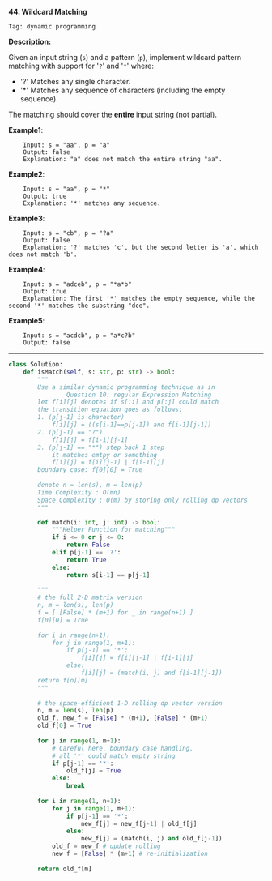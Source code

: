 **44. Wildcard Matching**

```Tag: dynamic programming```

**Description:**

Given an input string (```s```) and a pattern (```p```), implement wildcard pattern matching with support for '```?```' and '```*```' where:

+ '?' Matches any single character.
+ '*' Matches any sequence of characters (including the empty sequence).

The matching should cover the **entire** input string (not partial).

**Example1**:

        Input: s = "aa", p = "a"
        Output: false
        Explanation: "a" does not match the entire string "aa".
        
**Example2**:

        Input: s = "aa", p = "*"
        Output: true
        Explanation: '*' matches any sequence.
        
**Example3**:

        Input: s = "cb", p = "?a"
        Output: false
        Explanation: '?' matches 'c', but the second letter is 'a', which does not match 'b'.

**Example4**:

        Input: s = "adceb", p = "*a*b"
        Output: true
        Explanation: The first '*' matches the empty sequence, while the second '*' matches the substring "dce".

**Example5**:

        Input: s = "acdcb", p = "a*c?b"
        Output: false

-----------

```python
class Solution:
    def isMatch(self, s: str, p: str) -> bool:
        """
        Use a similar dynamic programming technique as in 
                Question 10: regular Expression Matching
        let f[i][j] denotes if s[:i] and p[:j] could match
        the transition equation goes as follows:
        1. (p[j-1] is character)
            f[i][j] = ((s[i-1]==p[j-1]) and f[i-1][j-1])
        2. (p[j-1] == "?")
            f[i][j] = f[i-1][j-1]
        3. (p[j-1] == "*") step back 1 step
            it matches emtpy or something
            f[i][j] = f[i][j-1] | f[i-1][j]
        boundary case: f[0][0] = True
        
        denote n = len(s), m = len(p)
        Time Complexity : O(mn)
        Space Complexity : O(m) by storing only rolling dp vectors
        """

        def match(i: int, j: int) -> bool:
            """Helper Function for matching"""
            if i <= 0 or j <= 0:
                return False
            elif p[j-1] == '?':
                return True
            else:
                return s[i-1] == p[j-1]
            
        """
        # the full 2-D matrix version
        n, m = len(s), len(p)
        f = [ [False] * (m+1) for _ in range(n+1) ]
        f[0][0] = True
        
        for i in range(n+1):
            for j in range(1, m+1):
                if p[j-1] == '*':
                    f[i][j] = f[i][j-1] | f[i-1][j]
                else:
                    f[i][j] = (match(i, j) and f[i-1][j-1])
        return f[n][m]
        """
        
        # the space-efficient 1-D rolling dp vector version
        n, m = len(s), len(p)
        old_f, new_f = [False] * (m+1), [False] * (m+1)
        old_f[0] = True
        
        for j in range(1, m+1):
            # Careful here, boundary case handling, 
            # all '*' could match empty string
            if p[j-1] == '*':
                old_f[j] = True
            else:
                break
                
        for i in range(1, n+1):
            for j in range(1, m+1):
                if p[j-1] == '*':
                    new_f[j] = new_f[j-1] | old_f[j]
                else:
                    new_f[j] = (match(i, j) and old_f[j-1])
            old_f = new_f # update rolling
            new_f = [False] * (m+1) # re-initialization
            
        return old_f[m]
```
